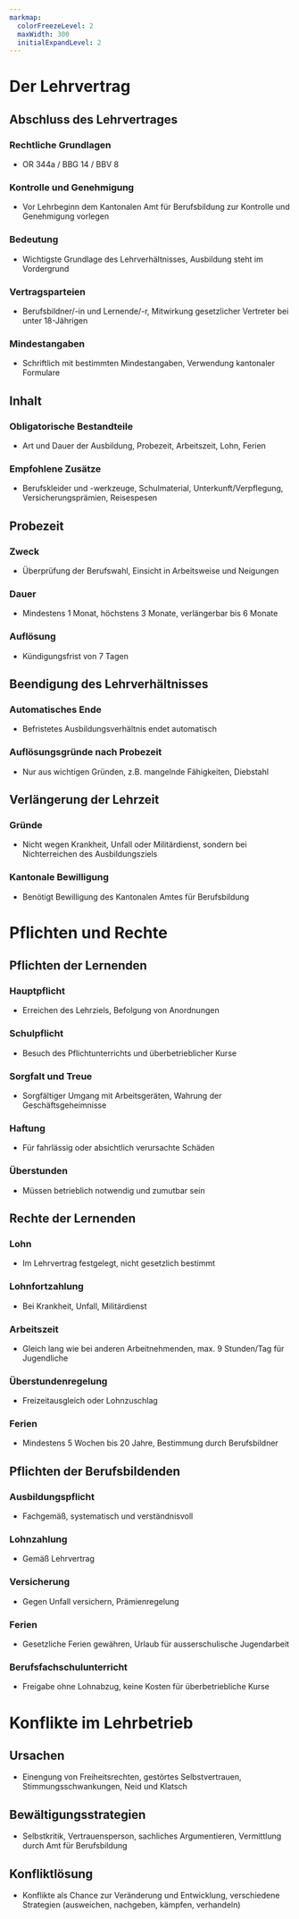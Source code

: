 ```yaml
---
markmap:
  colorFreezeLevel: 2
  maxWidth: 300
  initialExpandLevel: 2
---
```

# Der Lehrvertrag
## Abschluss des Lehrvertrages
### Rechtliche Grundlagen
- OR 344a / BBG 14 / BBV 8

### Kontrolle und Genehmigung

- Vor Lehrbeginn dem Kantonalen Amt für Berufsbildung zur Kontrolle und Genehmigung vorlegen

### Bedeutung

- Wichtigste Grundlage des Lehrverhältnisses, Ausbildung steht im Vordergrund

### Vertragsparteien

- Berufsbildner/-in und Lernende/-r, Mitwirkung gesetzlicher Vertreter bei unter 18-Jährigen

### Mindestangaben

- Schriftlich mit bestimmten Mindestangaben, Verwendung kantonaler Formulare

## Inhalt

### Obligatorische Bestandteile

- Art und Dauer der Ausbildung, Probezeit, Arbeitszeit, Lohn, Ferien

### Empfohlene Zusätze

- Berufskleider und -werkzeuge, Schulmaterial, Unterkunft/Verpflegung, Versicherungsprämien, Reisespesen

## Probezeit

### Zweck

- Überprüfung der Berufswahl, Einsicht in Arbeitsweise und Neigungen

### Dauer

- Mindestens 1 Monat, höchstens 3 Monate, verlängerbar bis 6 Monate

### Auflösung

- Kündigungsfrist von 7 Tagen

## Beendigung des Lehrverhältnisses

### Automatisches Ende

- Befristetes Ausbildungsverhältnis endet automatisch

### Auflösungsgründe nach Probezeit

- Nur aus wichtigen Gründen, z.B. mangelnde Fähigkeiten, Diebstahl

## Verlängerung der Lehrzeit

### Gründe

- Nicht wegen Krankheit, Unfall oder Militärdienst, sondern bei Nichterreichen des Ausbildungsziels

### Kantonale Bewilligung

- Benötigt Bewilligung des Kantonalen Amtes für Berufsbildung

# Pflichten und Rechte

## Pflichten der Lernenden

### Hauptpflicht

- Erreichen des Lehrziels, Befolgung von Anordnungen

### Schulpflicht

- Besuch des Pflichtunterrichts und überbetrieblicher Kurse

### Sorgfalt und Treue

- Sorgfältiger Umgang mit Arbeitsgeräten, Wahrung der Geschäftsgeheimnisse

### Haftung

- Für fahrlässig oder absichtlich verursachte Schäden

### Überstunden

- Müssen betrieblich notwendig und zumutbar sein

## Rechte der Lernenden

### Lohn

- Im Lehrvertrag festgelegt, nicht gesetzlich bestimmt

### Lohnfortzahlung

- Bei Krankheit, Unfall, Militärdienst

### Arbeitszeit

- Gleich lang wie bei anderen Arbeitnehmenden, max. 9 Stunden/Tag für Jugendliche

### Überstundenregelung

- Freizeitausgleich oder Lohnzuschlag

### Ferien

- Mindestens 5 Wochen bis 20 Jahre, Bestimmung durch Berufsbildner

## Pflichten der Berufsbildenden

### Ausbildungspflicht

- Fachgemäß, systematisch und verständnisvoll

### Lohnzahlung

- Gemäß Lehrvertrag

### Versicherung

- Gegen Unfall versichern, Prämienregelung

### Ferien

- Gesetzliche Ferien gewähren, Urlaub für ausserschulische Jugendarbeit

### Berufsfachschulunterricht

- Freigabe ohne Lohnabzug, keine Kosten für überbetriebliche Kurse

# Konflikte im Lehrbetrieb

## Ursachen

- Einengung von Freiheitsrechten, gestörtes Selbstvertrauen, Stimmungsschwankungen, Neid und Klatsch

## Bewältigungsstrategien

- Selbstkritik, Vertrauensperson, sachliches Argumentieren, Vermittlung durch Amt für Berufsbildung

## Konfliktlösung

- Konflikte als Chance zur Veränderung und Entwicklung, verschiedene Strategien (ausweichen, nachgeben, kämpfen, verhandeln)